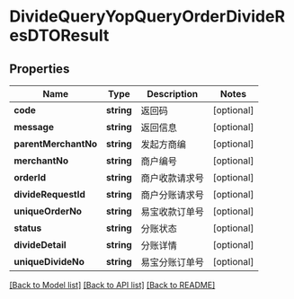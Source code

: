 # DivideQueryYopQueryOrderDivideResDTOResult

## Properties
Name | Type | Description | Notes
------------ | ------------- | ------------- | -------------
**code** | **string** | 返回码 | [optional] 
**message** | **string** | 返回信息 | [optional] 
**parentMerchantNo** | **string** | 发起方商编 | [optional] 
**merchantNo** | **string** | 商户编号 | [optional] 
**orderId** | **string** | 商户收款请求号 | [optional] 
**divideRequestId** | **string** | 商户分账请求号 | [optional] 
**uniqueOrderNo** | **string** | 易宝收款订单号 | [optional] 
**status** | **string** | 分账状态 | [optional] 
**divideDetail** | **string** | 分账详情 | [optional] 
**uniqueDivideNo** | **string** | 易宝分账订单号 | [optional] 

[[Back to Model list]](../README.md#documentation-for-models) [[Back to API list]](../README.md#documentation-for-api-endpoints) [[Back to README]](../README.md)


